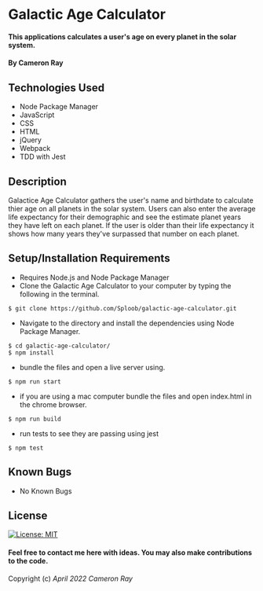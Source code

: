 # Galactic Age Calculator

#### This applications calculates a user's age on every planet in the solar system.

#### By Cameron Ray

## Technologies Used

* Node Package Manager
* JavaScript
* CSS
* HTML
* jQuery
* Webpack
* TDD with Jest

## Description

Galactice Age Calculator gathers the user's name and birthdate to calculate thier age on all planets in the solar system. Users can also enter the average life expectancy for their demographic and see the estimate planet years they have left on each planet. If the user is older than their life expectancy it shows how many years they've surpassed that number on each planet.

## Setup/Installation Requirements

* Requires Node.js and Node Package Manager
* Clone the Galactic Age Calculator to your computer by typing the following in the terminal.
```
$ git clone https://github.com/Sploob/galactic-age-calculator.git
```
* Navigate to the directory and install the dependencies using Node Package Manager.
```
$ cd galactic-age-calculator/
$ npm install
```
* bundle the files and open a live server using.
```
$ npm run start
```
* if you are using a mac computer bundle the files and open index.html in the chrome browser.
```
$ npm run build
```
* run tests to see they are passing using jest
```
$ npm test
```

## Known Bugs

* No Known Bugs

## License
[![License: MIT](https://img.shields.io/badge/License-MIT-yellow.svg)](https://opensource.org/licenses/MIT)

#### Feel free to contact me here with ideas. You may also make contributions to the code.

Copyright (c) _April 2022_ _Cameron Ray_